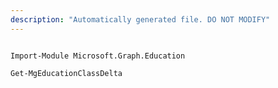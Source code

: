 ```yaml
---
description: "Automatically generated file. DO NOT MODIFY"
---
```


```powershellv1

Import-Module Microsoft.Graph.Education

Get-MgEducationClassDelta

```